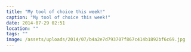 ```yaml
---
title: "My tool of choice this week!"
caption: "My tool of choice this week!"
date: 2014-07-29 02:51
location: ""
tags: ""
image: /assets/uploads/2014/07/b4a2e7d793707f867c414b1892bf6c69.jpg
---
```

